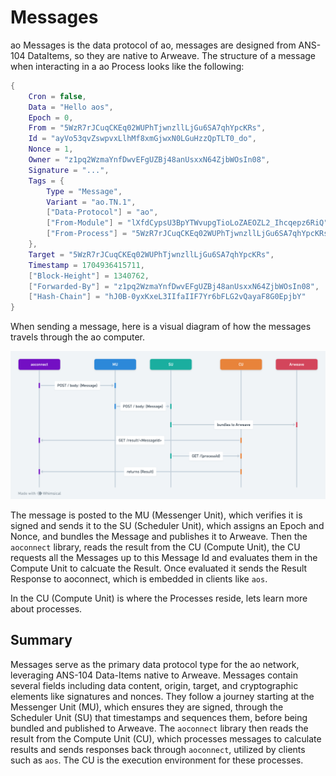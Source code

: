 # Messages

ao Messages is the data protocol of ao, messages are designed from ANS-104 DataItems, so they are native to Arweave. The structure of a message when interacting in a ao Process looks like the following:

```lua
{
    Cron = false,
    Data = "Hello aos",
    Epoch = 0,
    From = "5WzR7rJCuqCKEq02WUPhTjwnzllLjGu6SA7qhYpcKRs",
    Id = "ayVo53qvZswpvxLlhMf8xmGjwxN0LGuHzzQpTLT0_do",
    Nonce = 1,
    Owner = "z1pq2WzmaYnfDwvEFgUZBj48anUsxxN64ZjbWOsIn08",
    Signature = "...",
    Tags = {
        Type = "Message",
        Variant = "ao.TN.1",
        ["Data-Protocol"] = "ao",
        ["From-Module"] = "lXfdCypsU3BpYTWvupgTioLoZAEOZL2_Ihcqepz6RiQ",
        ["From-Process"] = "5WzR7rJCuqCKEq02WUPhTjwnzllLjGu6SA7qhYpcKRs"
    },
    Target = "5WzR7rJCuqCKEq02WUPhTjwnzllLjGu6SA7qhYpcKRs",
    Timestamp = 1704936415711,
    ["Block-Height"] = 1340762,
    ["Forwarded-By"] = "z1pq2WzmaYnfDwvEFgUZBj48anUsxxN64ZjbWOsIn08",
    ["Hash-Chain"] = "hJ0B-0yxKxeL3IIfaIIF7Yr6bFLG2vQayaF8G0EpjbY"
}
```

When sending a message, here is a visual diagram of how the messages travels through the ao computer.

![Message Workflow](message-workflow-diagram.png)

The message is posted to the MU (Messenger Unit), which verifies it is signed and sends it to the SU (Scheduler Unit), which assigns an Epoch and Nonce, and bundles the Message and publishes it to Arweave. Then the `aoconnect` library, reads the result from the CU (Compute Unit), the CU requests all the Messages up to this Message Id and evaluates them in the Compute Unit to calcuate the Result. Once evaluated it sends the Result Response to aoconnect, which is embedded in clients like `aos`.

In the CU (Compute Unit) is where the Processes reside, lets learn more about processes.

## Summary

Messages serve as the primary data protocol type for the ao network, leveraging ANS-104 Data-Items native to Arweave. Messages contain several fields including data content, origin, target, and cryptographic elements like signatures and nonces. They follow a journey starting at the Messenger Unit (MU), which ensures they are signed, through the Scheduler Unit (SU) that timestamps and sequences them, before being bundled and published to Arweave. The `aoconnect` library then reads the result from the Compute Unit (CU), which processes messages to calculate results and sends responses back through `aoconnect`, utilized by clients such as `aos`. The CU is the execution environment for these processes.

